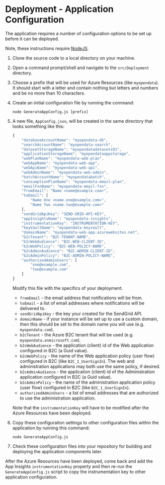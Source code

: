 # Deployment - Application Configuration

The application requires a number of configuration options to be set up before it can be deployed.

Note, these instructions require [NodeJS](https://nodejs.org/en/download/).

1. Clone the source code to a local directory on your machine.

1. Open a command prompt/shell and navigate to the `src/Deployment` directory.

1. Choose a prefix that will be used for Azure Resources (like `myopendata`). It should start with a letter and contain nothing but letters and numbers and be no more than 10 characters.

1. Create an initial configuration file by running the command:

    ```
    node GenerateAppConfig.js [prefix]
    ```

1. A new file, `AppConfig.json`, will be created in the same directory that looks something like this:

    ```js
    {
        "databaseAccountName": "myopendata-db",
        "searchAccountName": "myopendata-search",
        "datasetStorageName": "myopendatadatasets01",
        "applicationStorageName": "myopendataappstorage",
        "webPlanName": "myopendata-web-plan",
        "webAppName": "myopendata-web-app",
        "webApiName": "myopendata-web-api",
        "webAdminName": "myopendata-web-admin",
        "batchAccountName": "myopendatabatch",
        "consumptionPlanName": "myopendata-email-plan",
        "emailFxnName": "myopendata-email-fxn",
        "fromEmail": "Name <name@example.com>",
        "toEmail": [
            "Name One <name.one@example.com>",
            "Name Two <name.two@example.com>"
        ],
        "sendGridApiKey": "SEND-GRID-API-KEY",
        "appInsightsName": "myopendata-insights",
        "instrumentationKey": "INSTRUMENTATION-KEY",
        "keyVaultName": "myopendata-keyvault",
        "domainName": "myopendata-web-app.azurewebsites.net",
        "b2cTenant": "B2C-TENANT-NAME",
        "b2cWebAudience": "B2C-WEB-CLIENT-ID",
        "b2cWebPolicy": "B2C-WEB-POLICY-NAME",
        "b2cAdminAudience": "B2C-ADMIN-CLIENT-ID",
        "b2cAdminPolicy": "B2C-ADMIN-POLICY-NAME",
        "authorizedAdminUsers": [
            "one@example.com",
            "two@example.com"
        ]
    }
    ```

    Modify this file with the specifics of your deployment.

    - `fromEmail` - the email address that notifications will be from.
    - `toEmail` - a list of email addresses where notifications will be delivered to.
    - `sendGridApiKey` - the key your created for the SendGrid API.
    - `domainName` - if your instance will be set up to use a custom domain, then this should be set to the domain name you will use (e.g. `myopendata.com`).
    - `b2cTenant` - the Azure B2C tenant that will be used (e.g. `myopendata.onmicrosoft.com`).
    - `b2cWebAudience` - the application (client) id of the Web application configured in B2C (a Guid value).
    - `b2cWebPolicy` - the name of the Web application policy (user flow) configured in B2C (like `B2C_1_UserSignIn`).  The web and administration applications may both use the same policy, if desired.
    - `b2cAdminAudience` - the application (client) id of the Administration application configured in B2C (a Guid value).
    - `b2cAdminPolicy` - the name of the administration application policy (user flow) configured in B2C (like `B2C_1_UserSignIn`).
    - `authorizedAdminUsers` - a list of email addresses that are authorized to use the administration application.

    Note that the `instrumentationKey` will have to be modified after the Azure Resources have been deployed.

1. Copy these configuraiton settings to other configuration files within the application by running this command:

    ```
    node GenerateAppConfig.js
    ```

1. Check these configuration files into your repository for building and deploying the application components later.

After the Azure Resources have been deployed, come back and add the App Insights `instrumentationKey` property and then re-run the `GenerateAppConfig.js` script to copy the instrumentation key to other application configuration.
